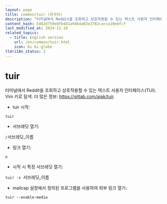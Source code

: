 ```yaml
---
layout: page
title: common/tuir (한국어)
description: "터미널에서 Reddit을 조회하고 상호작용할 수 있는 텍스트 사용자 인터페이스(TUI)."
content_hash: 5482d759e8fb4d1a946da02e3782cacca10ebfcf
last_modified_at: 2024-11-10
related_topics:
  - title: English version
    url: /en/common/tuir.html
    icon: bi bi-globe
tldri18n_status: 2
---
```

# tuir

터미널에서 Reddit을 조회하고 상호작용할 수 있는 텍스트 사용자 인터페이스(TUI).
Vim 키로 탐색.
더 많은 정보: <https://gitlab.com/ajak/tuir>.

- tuir 시작:

`tuir`

- 서브레딧 열기:

`/`<span class="tldr-var badge badge-pill bg-dark-lm bg-white-dm text-white-lm text-dark-dm font-weight-bold">서브레딧_이름</span>

- 링크 열기:

`o`

- 시작 시 특정 서브레딧 열기:

`tuir -s `<span class="tldr-var badge badge-pill bg-dark-lm bg-white-dm text-white-lm text-dark-dm font-weight-bold">서브레딧_이름</span>

- mailcap 설정에서 정의된 프로그램을 사용하여 외부 링크 열기:

`tuir --enable-media`
